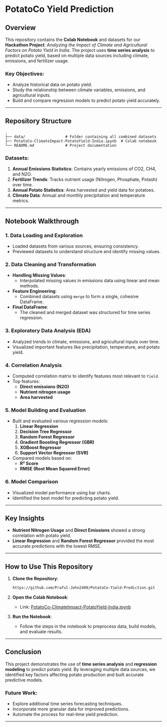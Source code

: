 # PotatoCo Yield Prediction

## Overview
This repository contains the **Colab Notebook** and datasets for our **Hackathon Project**: _Analyzing the Impact of Climate and Agricultural Factors on Potato Yield in India_. The project uses **time series analysis** to predict potato yield, based on multiple data sources including climate, emissions, and fertilizer usage.

### Key Objectives:
- Analyze historical data on potato yield.
- Study the relationship between climate variables, emissions, and agricultural inputs.
- Build and compare regression models to predict potato yield accurately.

---

## Repository Structure

```
.
├── data/                  # Folder containing all combined datasets
├── PotatoCo-ClimateImpact-PotatoYield-India.ipynb  # Colab notebook
└── README.md              # Project documentation
```

### Datasets:
1. **Annual Emissions Statistics**: Contains yearly emissions of CO2, CH4, and N2O.
2. **Fertilizer Trends**: Tracks nutrient usage (Nitrogen, Phosphate, Potash) over time.
3. **Annual Potato Statistics**: Area harvested and yield data for potatoes.
4. **Climate Data**: Annual and monthly precipitation and temperature metrics.

---

## Notebook Walkthrough

### 1. **Data Loading and Exploration**
   - Loaded datasets from various sources, ensuring consistency.
   - Previewed datasets to understand structure and identify missing values.

### 2. **Data Cleaning and Transformation**
   - **Handling Missing Values**:
     - Interpolated missing values in emissions data using linear and mean methods.
   - **Feature Engineering**:
     - Combined datasets using `merge` to form a single, cohesive DataFrame.
   - **Final DataFrame**:
     - The cleaned and merged dataset was structured for time series regression.

### 3. **Exploratory Data Analysis (EDA)**
   - Analyzed trends in climate, emissions, and agricultural inputs over time.
   - Visualized important features like precipitation, temperature, and potato yield.

### 4. **Correlation Analysis**
   - Computed correlation matrix to identify features most relevant to `Yield`.
   - Top features:
     - **Direct emissions (N2O)**
     - **Nutrient nitrogen usage**
     - **Area harvested**

### 5. **Model Building and Evaluation**
   - Built and evaluated various regression models:
     1. **Linear Regression**
     2. **Decision Tree Regressor**
     3. **Random Forest Regressor**
     4. **Gradient Boosting Regressor (GBR)**
     5. **XGBoost Regressor**
     6. **Support Vector Regressor (SVR)**
   - Compared models based on:
     - **R² Score**
     - **RMSE (Root Mean Squared Error)**

### 6. **Model Comparison**
   - Visualized model performance using bar charts.
   - Identified the best model for predicting potato yield.

---

## Key Insights
- **Nutrient Nitrogen Usage** and **Direct Emissions** showed a strong correlation with potato yield.
- **Linear Regression** and **Random Forest Regressor** provided the most accurate predictions with the lowest RMSE.

---

## How to Use This Repository

1. **Clone the Repository**:
   ```bash
   https://github.com/Praful-John2409/PotatoCo-Yield-Prediction.git
   ```
   
2. **Open the Colab Notebook**:
   - Link: [PotatoCo-ClimateImpact-PotatoYield-India.ipynb]([https://colab.research.google.com/drive/some-notebook-link](https://colab.research.google.com/drive/1Q9pjNmqGZ11Qrna1ZOyZ9nU8B9rnMqD8?usp=sharing))
   
3. **Run the Notebook**:
   - Follow the steps in the notebook to preprocess data, build models, and evaluate results.

---

## Conclusion
This project demonstrates the use of **time series analysis** and **regression modeling** to predict potato yield. By leveraging multiple data sources, we identified key factors affecting potato production and built accurate predictive models.

### Future Work:
- Explore additional time series forecasting techniques.
- Incorporate more granular data for improved predictions.
- Automate the process for real-time yield prediction.

---
